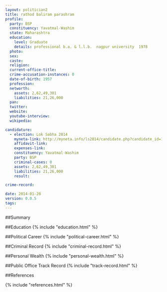 ```yaml
---
layout: politician2
title: rathod baliram parashram
profile: 
  party: BSP
  constituency: Yavatmal-Washim
  state: Maharashtra
  education: 
    level: Graduate
    details: professional b.a. & l.l.b.  nagpur university  1978
  photo: 
  sex: 
  caste: 
  religion: 
  current-office-title: 
  crime-accusation-instances: 0
  date-of-birth: 1957
  profession: 
  networth: 
    assets: 2,62,49,301
    liabilities: 21,26,000
  pan: 
  twitter: 
  website: 
  youtube-interview: 
  wikipedia: 

candidature: 
  - election: Lok Sabha 2014
    myneta-link: http://myneta.info/ls2014/candidate.php?candidate_id=1510
    affidavit-link: 
    expenses-link: 
    constituency: Yavatmal-Washim 
    party: BSP
    criminal-cases: 0
    assets: 2,62,49,301
    liabilities: 21,26,000
    result:  

crime-record: 

date: 2014-01-28
version: 0.0.5
tags: 
---
```

##Summary


##Education
{% include "education.html" %}


##Political Career
{% include "political-career.html" %}


##Criminal Record
{% include "criminal-record.html" %}


##Personal Wealth
{% include "personal-wealth.html" %}


##Public Office Track Record
{% include "track-record.html" %}


##References


{% include "references.html" %}